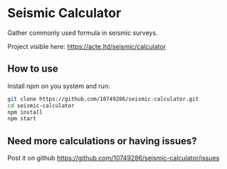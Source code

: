 # Seismic Calculator

Gather commonly used formula in seismic surveys.

Project visible here: https://acte.ltd/seismic/calculator

## How to use

Install npm on you system and run:

```sh
git clone https://github.com/10749286/seismic-calculator.git
cd seismic-calculator
npm install
npm start
```

## Need more calculations or having issues?

Post it on github https://github.com/10749286/seismic-calculator/issues

